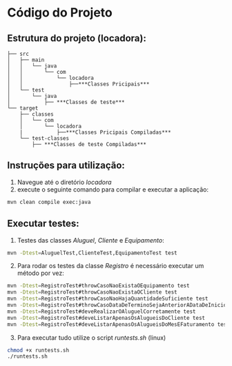 # Código do Projeto

## Estrutura do projeto (locadora):
``` 
├── src
│   ├── main
│   │   └── java
│   │       └── com
│   │           └── locadora
│   │               ├──***Classes Pricipais***
│   └── test
│       └── java
│           ├── ***Classes de teste***
└── target
    ├── classes
    │   └── com
    │       └── locadora
    |           ├──***Classes Pricipais Compiladas***
    └── test-classes
        ├── ***Classes de teste Compiladas***
```

## Instruções para utilização:
1. Navegue até o diretório *locadora*
2. execute o seguinte comando para compilar e executar a aplicação:
```bash
mvn clean compile exec:java
```

## Executar testes:
1. Testes das classes *Aluguel*, *Cliente* e *Equipamento*:
```bash
mvn -Dtest=AluguelTest,ClienteTest,EquipamentoTest test         
```
2. Para rodar os testes da classe *Registro* é necessário executar um método por vez:
```bash
mvn -Dtest=RegistroTest#throwCasoNaoExistaOEquipamento test
mvn -Dtest=RegistroTest#throwCasoNaoExistaOCliente test
mvn -Dtest=RegistroTest#throwCasoNaoHajaQuantidadeSuficiente test
mvn -Dtest=RegistroTest#throwCasoDataDeTerminoSejaAnteriorADataDeInicio test
mvn -Dtest=RegistroTest#deveRealizarOAluguelCorretamente test
mvn -Dtest=RegistroTest#deveListarApenasOsAlugueisDoCliente test
mvn -Dtest=RegistroTest#deveListarApenasOsAlugueisDoMesEFaturamento test
```
3. Para executar tudo utilize o script *runtests.sh* (linux)
```bash
chmod +x runtests.sh
./runtests.sh
```